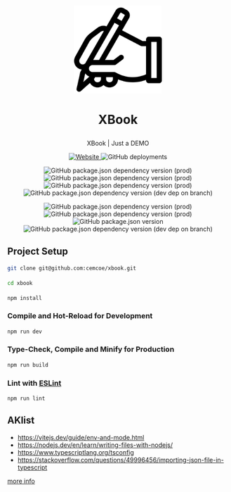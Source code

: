 <p align="center">
  <a href="https://x.cemcoe.com/">
    <img width="200" src="./logo.png">
  </a>
</p>

<h1 align="center"> 
 
  XBook

</h1>

<div align="center">
  
  XBook | Just a DEMO
  
</div>

<p align="center">
  <a href="https://x.cemcoe.com">
    <img alt="Website" src="https://img.shields.io/website?down_color=lightgrey&down_message=offine&label=x.cemcoe.com&up_color=green&up_message=online&url=https%3A%2F%2Fx.cemcoe.com">
  </a>
  <img alt="GitHub deployments" src="https://img.shields.io/github/deployments/cemcoe/xbook/Production?label=vercel">
</p>

<p align="center">
  <img alt="GitHub package.json dependency version (prod)" src="https://img.shields.io/github/package-json/dependency-version/cemcoe/xbook/vue">
  <img alt="GitHub package.json dependency version (prod)" src="https://img.shields.io/github/package-json/dependency-version/cemcoe/xbook/vue-router">
  <img alt="GitHub package.json dependency version (prod)" src="https://img.shields.io/github/package-json/dependency-version/cemcoe/xbook/pinia">
  <img alt="GitHub package.json dependency version (dev dep on branch)" src="https://img.shields.io/github/package-json/dependency-version/cemcoe/xbook/dev/vite">
</p>

<p align="center">
  <img alt="GitHub package.json dependency version (prod)" src="https://img.shields.io/github/package-json/dependency-version/cemcoe/xbook/marked">
  <img alt="GitHub package.json dependency version (prod)" src="https://img.shields.io/github/package-json/dependency-version/cemcoe/xbook/vant">
  <img alt="GitHub package.json version" src="https://img.shields.io/github/package-json/v/cemcoe/xbook">
  <img alt="GitHub package.json dependency version (dev dep on branch)" src="https://img.shields.io/github/package-json/dependency-version/cemcoe/xbook/dev/typescript">
 
</p>

## Project Setup

```sh
git clone git@github.com:cemcoe/xbook.git

cd xbook

npm install
```

### Compile and Hot-Reload for Development

```sh
npm run dev
```

### Type-Check, Compile and Minify for Production

```sh
npm run build
```

### Lint with [ESLint](https://eslint.org/)

```sh
npm run lint
```

## AKlist

- https://vitejs.dev/guide/env-and-mode.html
- https://nodejs.dev/en/learn/writing-files-with-nodejs/
- https://www.typescriptlang.org/tsconfig
- https://stackoverflow.com/questions/49996456/importing-json-file-in-typescript

[more info](https://www.jianshu.com/nb/47900649)
